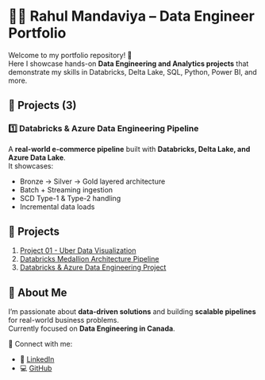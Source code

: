 # 👨‍💻 Rahul Mandaviya – Data Engineer Portfolio

Welcome to my portfolio repository! 🚀  
Here I showcase hands-on **Data Engineering and Analytics projects** that demonstrate my skills in Databricks, Delta Lake, SQL, Python, Power BI, and more.

## 🔗 Projects (3)

### 1️⃣ Databricks & Azure Data Engineering Pipeline
A **real-world e-commerce pipeline** built with **Databricks, Delta Lake, and Azure Data Lake**.  
It showcases:
- Bronze → Silver → Gold layered architecture  
- Batch + Streaming ingestion  
- SCD Type-1 & Type-2 handling  
- Incremental data loads 

## 📂 Projects
1. [Project 01 - Uber Data Visualization](./project-01-uber-data-visualization)
2. [Databricks Medallion Architecture Pipeline](./DLT_Root)
3. [Databricks & Azure Data Engineering Project](./README.md)










## 📌 About Me
I’m passionate about **data-driven solutions** and building **scalable pipelines** for real-world business problems.  
Currently focused on **Data Engineering in Canada**.  

📌 Connect with me:  
- 🔗 [LinkedIn](https://www.linkedin.com/in/rahul-mandaviya/)  
- 💻 [GitHub](https://github.com/)  
